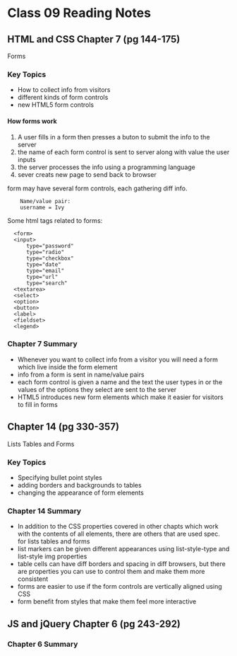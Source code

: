 # Class 09 Reading Notes

## HTML and CSS Chapter 7 (pg 144-175)
Forms
### Key Topics
- How to collect info from visitors
- different kinds of form controls
- new HTML5 form controls

#### How forms work
1. A user fills in a form then presses a buton to submit the info to the server
2. the name of each form control is sent to server along with value the user inputs
3. the server processes the info using a programming language 
4. sever creats new page to send back to browser

form may have several form  controls, each gathering diff info.
        
        Name/value pair:
        username = Ivy 
      
 Some html tags related to forms:
 
      <form>
      <input>
          type="password"
          type="radio"
          type="checkbox"
          type="date"
          type="email"
          type="url"
          type="search"
      <textarea>
      <select>
      <option>
      <button>
      <label>
      <fieldset>
      <legend>
      
### Chapter 7 Summary
- Whenever you want to collect info from a visitor you will need a form which live inside the form element
- info from a form is sent in name/value pairs
- each form control is given a name and the text the user types in or the values of the options they select are sent to the server
- HTML5 introduces new form elements which make it easier for visitors to fill in forms

## Chapter 14 (pg 330-357)
Lists Tables and Forms

### Key Topics 
- Specifying bullet point styles 
- adding borders and backgrounds to tables
- changing the appearance of form elements 


### Chapter 14 Summary
- In addition to the CSS properties covered in other chapts which work with the contents of all elements, there are others that are used spec. for lists tables and forms
- list markers can be given different appearances using list-style-type and list-style img properties
- table cells can have diff borders and spacing in diff browsers, but there are properties you can use to control them and make them more consistent
- forms are easier to use if the form controls are vertically aligned using CSS
- form benefit from styles that make them feel more interactive


## JS and jQuery Chapter 6 (pg 243-292)

### Chapter 6 Summary 

